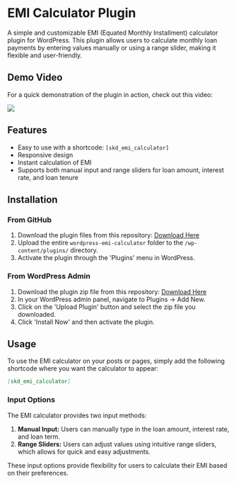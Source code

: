 # EMI Calculator Plugin

A simple and customizable EMI (Equated Monthly Installment) calculator plugin for WordPress. This plugin allows users to calculate monthly loan payments by entering values manually or using a range slider, making it flexible and user-friendly.

## Demo Video

For a quick demonstration of the plugin in action, check out this video:

[<img src="https://img.youtube.com/vi/-VkE_3DQHoY/0.jpg">](https://www.youtube.com/watch?v=-VkE_3DQHoY)

## Features

- Easy to use with a shortcode: `[skd_emi_calculator]`
- Responsive design
- Instant calculation of EMI
- Supports both manual input and range sliders for loan amount, interest rate, and loan tenure

## Installation

### From GitHub

1. Download the plugin files from this repository: [Download Here](https://github.com/ReactMaverick/wordpress-emi-calculator/archive/refs/heads/main.zip)
2. Upload the entire `wordpress-emi-calculator` folder to the `/wp-content/plugins/` directory.
3. Activate the plugin through the 'Plugins' menu in WordPress.

### From WordPress Admin

1. Download the plugin zip file from this repository: [Download Here](https://github.com/ReactMaverick/wordpress-emi-calculator/archive/refs/heads/main.zip)
2. In your WordPress admin panel, navigate to Plugins -> Add New.
3. Click on the 'Upload Plugin' button and select the zip file you downloaded.
4. Click 'Install Now' and then activate the plugin.

## Usage

To use the EMI calculator on your posts or pages, simply add the following shortcode where you want the calculator to appear:

```markdown
[skd_emi_calculator]
```

### Input Options

The EMI calculator provides two input methods:

1. **Manual Input:** Users can manually type in the loan amount, interest rate, and loan term.
2. **Range Sliders:** Users can adjust values using intuitive range sliders, which allows for quick and easy adjustments.

These input options provide flexibility for users to calculate their EMI based on their preferences.
